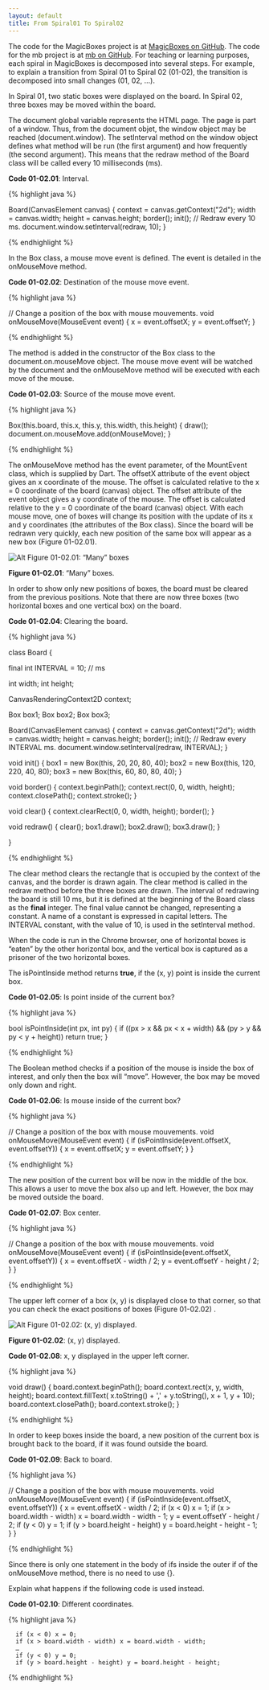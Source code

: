 ```yaml
---
layout: default
title: From Spiral01 To Spiral02
---
```




The code for the MagicBoxes project is at [MagicBoxes on GitHub](https://github.com/dzenanr/MagicBoxes). The code for the mb project is at [mb on GitHub](https://github.com/dzenanr/mb). For teaching or learning purposes, each spiral in MagicBoxes is decomposed into several steps. For example, to explain a transition from Spiral 01 to Spiral 02 (01-02), the transition is decomposed into small changes (01, 02, ...).

In Spiral 01, two static boxes were displayed on the board. In Spiral 02, three boxes may be moved within the board.

The document global variable represents the HTML page. The page is part of a window. Thus, from the document objet, the window object may be reached (document.window). The setInterval method on the window object defines what method will be run (the first argument) and how frequently (the second argument).  This means that the redraw method of the Board class will be called every 10 milliseconds (ms).

**Code 01-02.01**: Interval.

{% highlight java %}

  Board(CanvasElement canvas) {
    context = canvas.getContext("2d");
    width = canvas.width;
    height = canvas.height;
    border();
    init();
    // Redraw every 10 ms.
    document.window.setInterval(redraw, 10);
  }

{% endhighlight %}

In the Box class, a mouse move event is defined. The event is detailed in the onMouseMove method. 

**Code 01-02.02**: Destination of the mouse move event.

{% highlight java %}

  // Change a position of the box with mouse mouvements.
  void onMouseMove(MouseEvent event) {
    x = event.offsetX;
    y = event.offsetY;
  }

{% endhighlight %}

The method is added in the constructor of the Box class to the document.on.mouseMove object. The mouse move event will be watched by the document and the onMouseMove method will be executed with each move of the mouse.

**Code 01-02.03**: Source of the mouse move event.

{% highlight java %}

  Box(this.board, this.x, this.y, this.width, this.height) {
    draw();
    document.on.mouseMove.add(onMouseMove);
  }

{% endhighlight %}

The onMouseMove method has the event parameter, of the MountEvent class, which is supplied by Dart. The offsetX attribute of the event object gives an x coordinate of the mouse.  The offset is calculated relative to the x = 0 coordinate of the board (canvas) object. The offset attribute of the event object gives a y coordinate of the mouse.  The offset is calculated relative to the y = 0 coordinate of the board (canvas) object. With each mouse move, one of boxes will change its position with the update of its x and y coordinates (the attributes of the Box class).  Since the board will be redrawn very quickly, each new position of the same box will appear as a new box (Figure 01-02.01).

![Alt Figure 01-02.01: “Many” boxes](/img/s01s02/ManyBoxes.png)

**Figure 01-02.01**: “Many” boxes.

In order to show only new positions of boxes, the board must be cleared from the previous positions. Note that there are now three boxes (two horizontal boxes and one vertical box) on the board.

**Code 01-02.04**: Clearing the board.

{% highlight java %}

class Board {
  
  final int INTERVAL = 10; // ms
 
  int width;
  int height;
  
  CanvasRenderingContext2D context;
  
  Box box1;
  Box box2;
  Box box3;
  
  Board(CanvasElement canvas) {
    context = canvas.getContext("2d");
    width = canvas.width;
    height = canvas.height;
    border();
    init();
    // Redraw every INTERVAL ms.
    document.window.setInterval(redraw, INTERVAL);
  }
  
  void init() {
    box1 = new Box(this, 20, 20, 80, 40);
    box2 = new Box(this, 120, 220, 40, 80);
    box3 = new Box(this, 60, 80, 80, 40);
  }
  
  void border() {
    context.beginPath();
    context.rect(0, 0, width, height);
    context.closePath();
    context.stroke();
  }
  
  void clear() {
    context.clearRect(0, 0, width, height);
    border();
  } 
  
  void redraw() {
    clear(); 
    box1.draw();
    box2.draw();
    box3.draw();
  }

}

{% endhighlight %}

The clear method clears the rectangle that is occupied by the context of the canvas, and the border is drawn again. The clear method is called in the redraw method before the three boxes are drawn. The interval of redrawing the board is still 10 ms, but it is defined at the beginning of the Board class as the **final** integer. The final value cannot be changed, representing a constant. A name of a constant is expressed in capital letters. The INTERVAL constant, with the value of 10, is used in the setInterval method.

When the code is run in the Chrome browser, one of horizontal boxes is “eaten” by the other horizontal box, and the vertical box is captured as a prisoner of the two horizontal boxes.

The isPointInside method returns **true**, if the (x, y) point is inside the current box.

**Code 01-02.05**: Is point inside of the current box?

{% highlight java %}

  bool isPointInside(int px, int py) {
    if ((px > x && px < x + width) && (py > y && py < y + height))
      return true;
  }

{% endhighlight %}

The Boolean method checks if a position of the mouse is inside the box of interest, and only then the box will “move”. However, the box may be moved only down and right.

**Code 01-02.06**: Is mouse inside of the current box?

{% highlight java %}

  // Change a position of the box with mouse mouvements.
  void onMouseMove(MouseEvent event) {
    if (isPointInside(event.offsetX, event.offsetY)) {
      x = event.offsetX;
      y = event.offsetY;
    }
  }

{% endhighlight %}

The new position of the current box will be now in the middle of the box. This allows a user to move the box also up and left. However, the box may be moved outside the board. 

**Code 01-02.07**: Box center.

{% highlight java %}

  // Change a position of the box with mouse mouvements.
  void onMouseMove(MouseEvent event) {
    if (isPointInside(event.offsetX, event.offsetY)) {
      x = event.offsetX - width / 2;
      y = event.offsetY - height / 2;
    }
  }

{% endhighlight %}

The upper left corner of a box (x, y) is displayed close to that corner, so that you can check the exact positions of boxes (Figure 01-02.02) .

![Alt Figure 01-02.02: (x, y) displayed.](/img/s01s02/xyDisplayed.png)

**Figure 01-02.02**: (x, y) displayed.

**Code 01-02.08**: x, y displayed in the upper left corner.

{% highlight java %}

  void draw() {
    board.context.beginPath();
    board.context.rect(x, y, width, height);
    board.context.fillText(
      x.toString() + ',' + y.toString(), x + 1, y + 10);
    board.context.closePath();
    board.context.stroke();
  }

{% endhighlight %}

In order to keep boxes inside the board, a new position of the current box is brought back to the board, if it was found outside the board.

**Code 01-02.09**: Back to board.

{% highlight java %}

  // Change a position of the box with mouse mouvements.
  void onMouseMove(MouseEvent event) {
    if (isPointInside(event.offsetX, event.offsetY)) {
      x = event.offsetX - width / 2;
      if (x < 0) x = 1;
      if (x > board.width - width) x = board.width - width - 1;
      y = event.offsetY - height / 2;
      if (y < 0) y = 1;
      if (y > board.height - height) y = board.height - height - 1;
    }
  }

{% endhighlight %}

Since there is only one statement in the body of ifs inside the outer if of the onMouseMove method, there is no need to use {}.

Explain what happens if the following code is used instead.

**Code 01-02.10**: Different coordinates.

{% highlight java %}

      if (x < 0) x = 0;
      if (x > board.width - width) x = board.width - width;
      …
      if (y < 0) y = 0;
      if (y > board.height - height) y = board.height - height;

{% endhighlight %}


